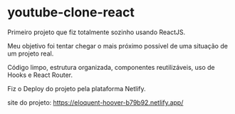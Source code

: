 # youtube-clone-react

Primeiro projeto que fiz totalmente sozinho usando ReactJS.

Meu objetivo foi tentar chegar o mais próximo possível de uma situação de um projeto real.

Código limpo, estrutura organizada, componentes reutilizáveis, uso de Hooks e React Router.

Fiz o Deploy do projeto pela plataforma Netlify.
 
site do projeto: https://eloquent-hoover-b79b92.netlify.app/

